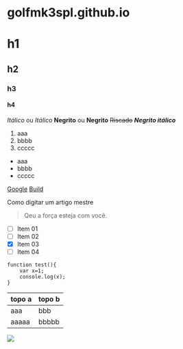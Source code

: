 # golfmk3spl.github.io

# h1
## h2
### h3
#### h4

*Itálico* ou _Itálico_
**Negrito** ou __Negrito__
~~Riscado~~
**_Negrito itálico_**

1. aaa
2. bbbb
3. ccccc

- aaa
- bbbb
- ccccc

[Google](http://google.com)
[Build](/build/classes)

Como digitar um artigo mestre
> Qeu a força esteja com você.

- [ ] Item 01
- [ ] Item 02
- [x] Item 03
- [ ] Item 04

```
function test(){
    var x=1;
    console.log(x);
}
```

| topo a | topo b |
|--------|--------|
| aaa    | bbb    |
| aaaaa  | bbbbb  |

<img src="https://github.githubassets.com/images/modules/logos_page/GitHub-Mark.png">